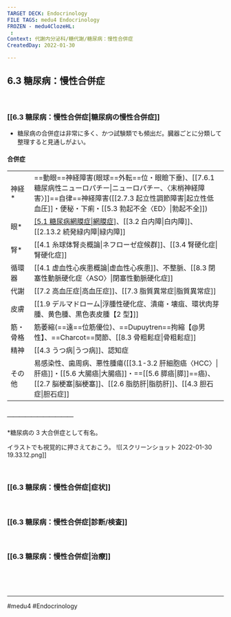 ```yaml
---
TARGET DECK: Endocrinology
FILE TAGS: medu4 Endocrinology
FROZEN - medu4ClozeHL:
 : 
Context: 代謝内分泌科/糖代謝/糖尿病：慢性合併症
CreatedDay: 2022-01-30

---
```


## 6.3 糖尿病：慢性合併症

<br>

### [[6.3 糖尿病：慢性合併症|糖尿病の慢性合併症]]
* 糖尿病の合併症は非常に多く、かつ試験類でも頻出だ。臓器ごとに分類して整理すると見通しがよい。
#### 合併症
| | |
|---|---|
|神経\*|==動眼==神経障害(眼球==外転==位・眼瞼下垂)、[[7.6.1 糖尿病性ニューロパチー\|ニューロパチー、〈末梢神経障害〉]]==自律==神経障害([[2.7.3 起立性調節障害\|起立性低血圧]]・便秘・下痢・[[5.3 勃起不全〈ED〉\|勃起不全]])|
|眼\*|[[5.1 糖尿病網膜症\|網膜症]](視力低下→失明)、[[3.2 白内障\|白内障]]、[[2.13.2 続発緑内障\|緑内障]]|
|腎\*|[[4.1 糸球体腎炎概論\|ネフローゼ症候群]]、[[3.4 腎硬化症\|腎硬化症]]|
|循環器|[[4.1 虚血性心疾患概論\|虚血性心疾患]]、不整脈、[[8.3 閉塞性動脈硬化症〈ASO〉\|閉塞性動脈硬化症]]|
|代謝|[[7.2 高血圧症\|高血圧症]]、[[7.3 脂質異常症\|脂質異常症]]|
|皮膚|[[1.9 デルマドローム\|浮腫性硬化症、潰瘍・壊疽、環状肉芽腫、黄色腫、黒色表皮腫【2 型】]]|
|筋・骨格|筋萎縮(==遠==位筋優位)、==Dupuytren==拘縮【@男性】、==Charcot==関節、[[8.3 骨粗鬆症\|骨粗鬆症]]|
|精神|[[4.3 うつ病\|うつ病]]、認知症|
|その他|易感染性、歯周病、悪性腫瘍([[3.1-3.2 肝細胞癌〈HCC〉\|肝癌]]・[[5.6 大腸癌\|大腸癌]]・==[[5.6 膵癌\|膵]]==癌)、[[2.7 脳梗塞\|脳梗塞]]、[[2.6 脂肪肝\|脂肪肝]]、[[4.3 胆石症\|胆石症]]|
##### ＿＿＿＿＿＿＿＿＿＿＿
\*糖尿病の 3 大合併症として有名。
<!--ID: 1650273990536-->





イラストでも視覚的に押さえておこう。
![[スクリーンショット 2022-01-30 19.33.12.png]]



<br>


### [[6.3 糖尿病：慢性合併症|症状]]


<br>

### [[6.3 糖尿病：慢性合併症|診断/検査]]


<br>

### [[6.3 糖尿病：慢性合併症|治療]]


<br><br><br>

---
#medu4 #Endocrinology 